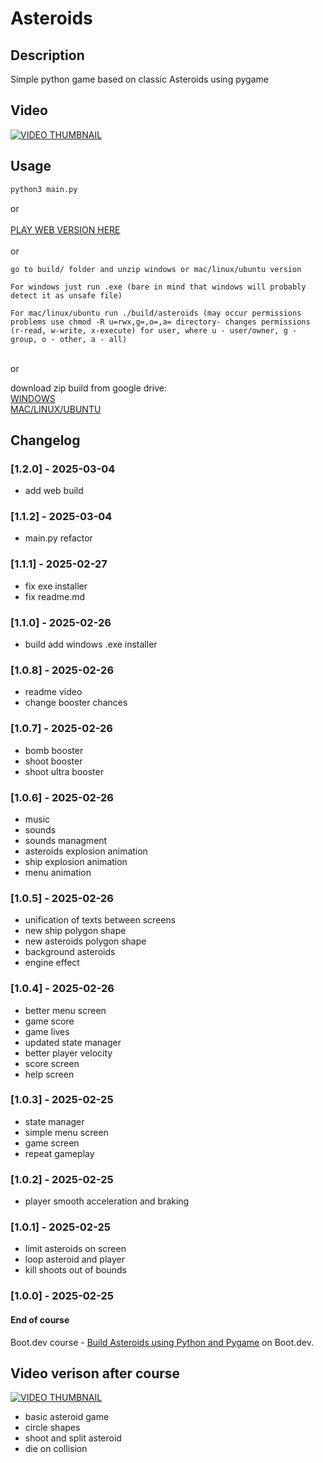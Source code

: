 # Asteroids

## Description
Simple python game based on classic Asteroids using pygame

## Video
[![VIDEO THUMBNAIL](https://i.imgur.com/8W86Bk5.png)](https://youtu.be/8bqs0WMiIw8 "Asteroids - pygame")

## Usage
```cmd
python3 main.py
```
or<br><br>
[PLAY WEB VERSION HERE](https://sirmaxen.itch.io/asteroidsbyjakubkomar)
<br><br>
or
<br>
```
go to build/ folder and unzip windows or mac/linux/ubuntu version

For windows just run .exe (bare in mind that windows will probably detect it as unsafe file)

For mac/linux/ubuntu run ./build/asteroids (may occur permissions problems use chmod -R u=rwx,g=,o=,a= directory- changes permissions (r-read, w-write, x-execute) for user, where u - user/owner, g - group, o - other, a - all)
```

<br>or<br>

download zip build from google drive:
<br>
[WINDOWS](https://drive.google.com/file/d/1rJIsK0yaqloCIZEY_RfAdxB0SDXXrs75/view?usp=drive_link)
<br>
[MAC/LINUX/UBUNTU](https://drive.google.com/file/d/1QPEgHJmWxSXG57vBPMrdKMRkiVLZ7JW_/view?usp=drive_link)

## Changelog
### [1.2.0] - 2025-03-04
* add web build

### [1.1.2] - 2025-03-04
* main.py refactor

### [1.1.1] - 2025-02-27
* fix exe installer
* fix readme.md

### [1.1.0] - 2025-02-26
* build add windows .exe installer

### [1.0.8] - 2025-02-26
* readme video
* change booster chances

### [1.0.7] - 2025-02-26
* bomb booster
* shoot booster
* shoot ultra booster

### [1.0.6] - 2025-02-26
* music
* sounds
* sounds managment
* asteroids explosion animation
* ship explosion animation
* menu animation


### [1.0.5] - 2025-02-26
* unification of texts between screens
* new ship polygon shape
* new asteroids polygon shape
* background asteroids
* engine effect

### [1.0.4] - 2025-02-26
* better menu screen
* game score
* game lives
* updated state manager
* better player velocity
* score screen
* help screen

### [1.0.3] - 2025-02-25
* state manager
* simple menu screen
* game screen
* repeat gameplay

### [1.0.2] - 2025-02-25
* player smooth acceleration and braking

### [1.0.1] - 2025-02-25
* limit asteroids on screen
* loop asteroid and player
* kill shoots out of bounds

### [1.0.0] - 2025-02-25
#### End of course
Boot.dev course - [Build Asteroids using Python and Pygame](https://www.boot.dev/courses/build-asteroids-python) on Boot.dev.
## Video verison after course
[![VIDEO THUMBNAIL](https://i.imgur.com/UpB0PIq.png)](https://youtu.be/iR34R2s0oC0 "Asteroids - pygame")

* basic asteroid game
* circle shapes
* shoot and split asteroid
* die on collision
